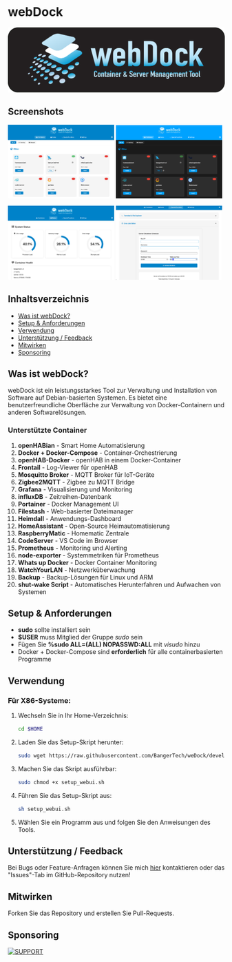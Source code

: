 # webDock

![weDock Logo](images/webdock-logo.png)

## Screenshots

<img src="images/screenshots/dashboard-light.png" width="49%" /> <img src="images/screenshots/dashboard-dark.png" width="49%" />

<img src="images/screenshots/status.png" width="49%" /> <img src="images/screenshots/special.png" width="49%" />

## Inhaltsverzeichnis
- [Was ist webDock?](#was-ist-webdock)
- [Setup & Anforderungen](#setup--anforderungen)
- [Verwendung](#verwendung)
- [Unterstützung / Feedback](#unterstützung--feedback)
- [Mitwirken](#mitwirken)
- [Sponsoring](#sponsoring)

## Was ist webDock?
webDock ist ein leistungsstarkes Tool zur Verwaltung und Installation von Software auf Debian-basierten Systemen. Es bietet eine benutzerfreundliche Oberfläche zur Verwaltung von Docker-Containern und anderen Softwarelösungen.

### Unterstützte Container
1. **openHABian** - Smart Home Automatisierung
2. **Docker + Docker-Compose** - Container-Orchestrierung
3. **openHAB-Docker** - openHAB in einem Docker-Container
4. **Frontail** - Log-Viewer für openHAB
5. **Mosquitto Broker** - MQTT Broker für IoT-Geräte
6. **Zigbee2MQTT** - Zigbee zu MQTT Bridge
7. **Grafana** - Visualisierung und Monitoring
8. **influxDB** - Zeitreihen-Datenbank
9. **Portainer** - Docker Management UI
10. **Filestash** - Web-basierter Dateimanager
11. **Heimdall** - Anwendungs-Dashboard
12. **HomeAssistant** - Open-Source Heimautomatisierung
13. **RaspberryMatic** - Homematic Zentrale
14. **CodeServer** - VS Code im Browser
15. **Prometheus** - Monitoring und Alerting
16. **node-exporter** - Systemmetriken für Prometheus
17. **Whats up Docker** - Docker Container Monitoring
18. **WatchYourLAN** - Netzwerküberwachung
19. **Backup** - Backup-Lösungen für Linux und ARM
20. **shut-wake Script** - Automatisches Herunterfahren und Aufwachen von Systemen

## Setup & Anforderungen
- **sudo** sollte installiert sein
- **$USER** muss Mitglied der Gruppe _sudo_ sein
- Fügen Sie **%sudo  ALL=(ALL) NOPASSWD:ALL** mit _visudo_ hinzu
- Docker + Docker-Compose sind **erforderlich** für alle containerbasierten Programme

## Verwendung

### Für X86-Systeme:
1. Wechseln Sie in Ihr Home-Verzeichnis:
   ```bash
   cd $HOME
   ```
2. Laden Sie das Setup-Skript herunter:
   ```bash
   sudo wget https://raw.githubusercontent.com/BangerTech/weDock/development/setup_webui.sh
   ```
3. Machen Sie das Skript ausführbar:
   ```bash
   sudo chmod +x setup_webui.sh
   ```
4. Führen Sie das Setup-Skript aus:
   ```bash
   sh setup_webui.sh
   ```
5. Wählen Sie ein Programm aus und folgen Sie den Anweisungen des Tools.

## Unterstützung / Feedback
Bei Bugs oder Feature-Anfragen können Sie mich [hier](https://github.com/bangertech) kontaktieren oder das "Issues"-Tab im GitHub-Repository nutzen!

## Mitwirken
Forken Sie das Repository und erstellen Sie Pull-Requests.

## Sponsoring

<a href="https://www.paypal.com/cgi-bin/webscr?cmd=_s-xclick&hosted_button_id=FD26FHKRWS3US" target="_blank"><img src="https://pics.paypal.com/00/s/N2EwMzk4NzUtOTQ4Yy00Yjc4LWIwYmUtMTA3MWExNWIzYzMz/file.PNG" alt="SUPPORT" height="51"></a>
